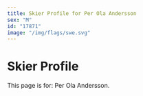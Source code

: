 ```yaml
---
title: Skier Profile for Per Ola Andersson
sex: "M"
id: "17871"
image: "/img/flags/swe.svg" 
---
```


# Skier Profile

This page is for: Per Ola Andersson.
    